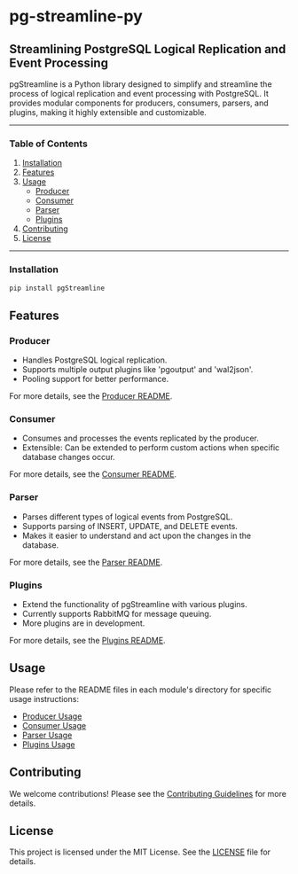 # pg-streamline-py

## Streamlining PostgreSQL Logical Replication and Event Processing

pgStreamline is a Python library designed to simplify and streamline the process of logical replication and event processing with PostgreSQL. It provides modular components for producers, consumers, parsers, and plugins, making it highly extensible and customizable.

---

### Table of Contents

1. [Installation](#installation)
2. [Features](#features)
3. [Usage](#usage)
   - [Producer](#producer)
   - [Consumer](#consumer)
   - [Parser](#parser)
   - [Plugins](#plugins)
4. [Contributing](#contributing)
5. [License](#license)

---

### Installation

```bash
pip install pgStreamline
```

## Features

### Producer

- Handles PostgreSQL logical replication.
- Supports multiple output plugins like 'pgoutput' and 'wal2json'.
- Pooling support for better performance.

For more details, see the [Producer README](./pg_streamline/producer/README.md).

### Consumer

- Consumes and processes the events replicated by the producer.
- Extensible: Can be extended to perform custom actions when specific database changes occur.

For more details, see the [Consumer README](./pg_streamline/consumer/README.md).

### Parser

- Parses different types of logical events from PostgreSQL.
- Supports parsing of INSERT, UPDATE, and DELETE events.
- Makes it easier to understand and act upon the changes in the database.

For more details, see the [Parser README](./pg_streamline/parser/README.md).

### Plugins

- Extend the functionality of pgStreamline with various plugins.
- Currently supports RabbitMQ for message queuing.
- More plugins are in development.

For more details, see the [Plugins README](./pg_streamline/plugins/README.md).

## Usage

Please refer to the README files in each module's directory for specific usage instructions:

- [Producer Usage](./pg_streamline/producer/README.md)
- [Consumer Usage](./pg_streamline/consumer/README.md)
- [Parser Usage](./pg_streamline/parser/README.md)
- [Plugins Usage](./pg_streamline/plugins/README.md)

## Contributing

We welcome contributions! Please see the [Contributing Guidelines](CONTRIBUTING.md) for more details.

## License

This project is licensed under the MIT License. See the [LICENSE](LICENSE) file for details.
